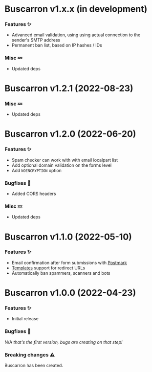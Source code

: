 # Buscarron v1.x.x (in development)

### Features :sparkles:

* Advanced email validation, using using actual connection to the sender's SMTP address
* Permanent ban list, based on IP hashes / IDs

### Misc :zzz:

* Updated deps

# Buscarron v1.2.1 (2022-08-23)

### Misc :zzz:

* Updated deps

# Buscarron v1.2.0 (2022-06-20)

### Features :sparkles:

* Spam checker can work with with email localpart list
* Add optional domain validation on the forms level
* Add `NOENCRYPTION` option

### Bugfixes :bug:

* Added CORS headers

### Misc :zzz:

* Updated deps

# Buscarron v1.1.0 (2022-05-10)

### Features :sparkles:

* Email confirmation after form submissions with [Postmark](https://postmarkapp.com)
* [Templates](https://pkg.go.dev/text/template) support for redirect URLs
* Automatically ban spammers, scanners and bots

# Buscarron v1.0.0 (2022-04-23)

### Features :sparkles:

* Initial release

### Bugfixes :bug:

N/A _that's the first version, bugs are creating on that step!_

### Breaking changes :warning:

Buscarron has been created.
